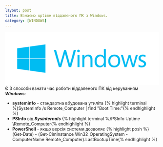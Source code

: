 ```yaml
---
layout: post
title: Взнаємо uptime віддаленого ПК з Windows.
category: [WINDOWS]
---
```

![windows logo](/assets/media/windows-logo.png?style=head)  
Є 3 способи взнати час роботи віддаленого ПК від керуванням ***Windows***: <!--more-->

- **systeminfo** - стандартна вбудована утиліта
    {% highlight terminal %}SystemInfo /s Remote_Computer | find "Boot Time:"{% endhighlight %}
- **PSInfo** від ***Sysinternals***
    {% highlight terminal %}PSInfo Uptime \\Remote_Computer{% endhighlight %}
- **PowerShell** - якщо версія системи дозволяє
    {% highlight posh %}(Get-Date) - (Get-CimInstance Win32_OperatingSystem -ComputerName Remote_Computer).LastBootupTime{% endhighlight %}
